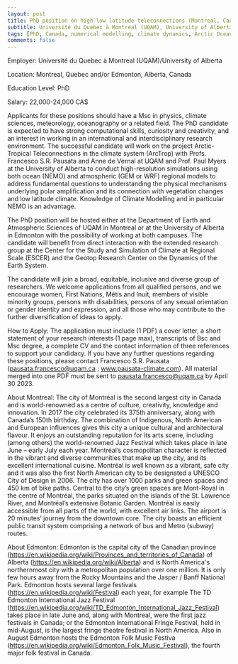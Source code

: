 ```yaml
---
layout: post
title: PhD position on high-low latitude teleconnections (Montreal, Canada)
subtitle: Université du Quebec à Montreal (UQAM), University of Alberta
tags: [PhD, Canada, numerical modelling, climate dynamics, Arctic Ocean]
comments: false
---
```

Employer: Université du Quebec à Montreal (UQAM)/University of Alberta

Location: Montreal, Quebec and/or Edmonton, Alberta, Canada

Education Level: PhD

Salary: 22,000-24,000 CA$ 

Applicants for these positions should have a Msc in physics, climate sciences, meteorology, oceanography or a related field. The PhD candidate is expected to have strong computational skills, curiosity and creativity, and an interest in working in an international and interdisciplinary research environment. The successful candidate will work on the project Arctic-Tropical Teleconnections in the climate system (ArcTrop) with Profs. Francesco S.R. Pausata and Anne de Vernal at UQAM and Prof. Paul Myers at the University of Alberta to conduct high-resolution simulations using both ocean (NEMO) and atmospheric (GEM or WRF) regional models to address fundamental questions to understanding the physical mechanisms underlying polar amplification and its connection with vegetation changes and low latitude climate.
Knowledge of Climate Modelling and in particular NEMO is an advantage.

The PhD position will be hosted either at the Department of Earth and Atmospheric Sciences of UQAM in Montreal or at the University of Alberta in Edmonton with the possibility of working at both campuses. The candidate will benefit from direct interaction with the extended research group at the Center for the Study and Simulation of Climate at Regional Scale (ESCER) and the Geotop Research Center on the Dynamics of the Earth System.

The candidate will join a broad, equitable, inclusive and diverse group of researchers. We welcome applications from all qualified persons, and we encourage women, First Nations, Métis and Inuit, members of visible minority groups, persons with disabilities, persons of any sexual orientation or gender identity and expression, and all those who may contribute to the further diversification of ideas to apply.

How to Apply:
The application must include (1 PDF) a cover letter, a short statement of your research interests (1 page max), transcripts of Bsc and Msc degree, a complete CV and the contact information of three references to support your candidacy. If you have any further questions regarding these positions, please contact Francesco S.R. Pausata (pausata.francesco@uqam.ca ; www.pausata-climate.com).
All material merged into one PDF must be sent to pausata.francesco@uqam.ca by April 30 2023.

About Montreal:
The city of Montréal is the second largest city in Canada and is world-renowned as a centre of culture, creativity, knowledge and innovation. In 2017 the city celebrated its 375th anniversary, along with Canada’s 150th birthday. The combination of Indigenous, North American and European influences gives this city a unique cultural and architectural flavour. It enjoys an outstanding reputation for its arts scene, including (among others) the world-renowned Jazz Festival which takes place in late June – early July each year. Montréal’s cosmopolitan character is reflected in the vibrant and diverse communities that make up the city, and its excellent international cuisine.
Montréal is well known as a vibrant, safe city and  it was also the first North American city to be designated a UNESCO City of Design in 2006. The city has over 1000 parks and green spaces and 450 km of bike paths. Central to the city’s green spaces are Mont-Royal in the centre of Montréal, the parks situated on the islands of the St. Lawrence River, and Montréal’s extensive Botanic Garden.
Montréal is easily accessible from all parts of the world, with excellent air links. The airport is 20 minutes’ journey from the downtown core. The city boasts an efficient public transit system comprising a network of bus and Metro (subway) routes.

About Edmonton:
Edmonton is the capital city of the Canadian province (https://en.wikipedia.org/wiki/Provinces_and_territories_of_Canada) of Alberta (https://en.wikipedia.org/wiki/Alberta) and is North America's northernmost city with a metropolitan population over one million. It is only few hours away from the Rocky Mountains and the Jasper / Banff National Park. Edmonton hosts several large festivals (https://en.wikipedia.org/wiki/Festival) each year, for example The TD Edmonton International Jazz Festival (https://en.wikipedia.org/wiki/TD_Edmonton_International_Jazz_Festival) takes place in late June and, along with Montreal, were the first jazz festivals in Canada; or the Edmonton International Fringe Festival, held in mid-August, is the largest fringe theatre festival in North America. Also in August Edmonton hosts the Edmonton Folk Music Festiva (https://en.wikipedia.org/wiki/Edmonton_Folk_Music_Festival), the fourth major folk festival in Canada.

